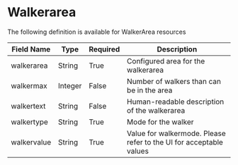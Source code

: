 # Walkerarea

The following definition is available for WalkerArea resources

Field Name | Type | Required | Description
-- | -- | -- | --
walkerarea|String|True|Configured area for the walkerarea
walkermax|Integer|False|Number of walkers than can be in the area
walkertext|String|False|Human-readable description of the walkerarea
walkertype|String|True|Mode for the walker
walkervalue|String|True|Value for walkermode. Please refer to the UI for acceptable values
